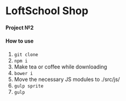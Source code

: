 LoftSchool Shop
===
#### Project №2  
#### How to use      
1. `git clone`
2. `npm i`
3. Make tea or coffee while downloading
4. `bower i`
5. Move the necessary JS modules to ./src/js/
6. `gulp sprite`  
7. `gulp`
